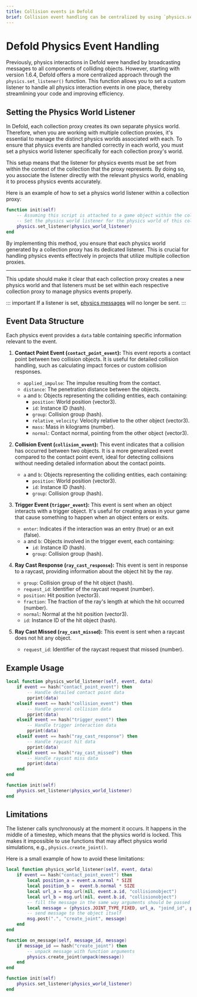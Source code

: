 ```yaml
---
title: Collision events in Defold
brief: Collision event handling can be centralized by using `physics.set_listener()` to direct all collision and interaction messages to a single specified function.
---
```


# Defold Physics Event Handling

Previously, physics interactions in Defold were handled by broadcasting messages to all components of colliding objects. However, starting with version 1.6.4, Defold offers a more centralized approach through the `physics.set_listener()` function. This function allows you to set a custom listener to handle all physics interaction events in one place, thereby streamlining your code and improving efficiency.

## Setting the Physics World Listener

In Defold, each collection proxy creates its own separate physics world. Therefore, when you are working with multiple collection proxies, it's essential to manage the distinct physics worlds associated with each. To ensure that physics events are handled correctly in each world, you must set a physics world listener specifically for each collection proxy's world.

This setup means that the listener for physics events must be set from within the context of the collection that the proxy represents. By doing so, you associate the listener directly with the relevant physics world, enabling it to process physics events accurately.

Here is an example of how to set a physics world listener within a collection proxy:

```lua
function init(self)
    -- Assuming this script is attached to a game object within the collection loaded by the proxy
    -- Set the physics world listener for the physics world of this collection proxy
    physics.set_listener(physics_world_listener)
end
```

By implementing this method, you ensure that each physics world generated by a collection proxy has its dedicated listener. This is crucial for handling physics events effectively in projects that utilize multiple collection proxies.

---

This update should make it clear that each collection proxy creates a new physics world and that listeners must be set within each respective collection proxy to manage physics events properly.

::: important
If a listener is set, [physics messages](/manuals/physics-messages) will no longer be sent.
:::

## Event Data Structure

Each physics event provides a `data` table containing specific information relevant to the event.

1. **Contact Point Event (`contact_point_event`):**
This event reports a contact point between two collision objects. It is useful for detailed collision handling, such as calculating impact forces or custom collision responses.

   - `applied_impulse`: The impulse resulting from the contact.
   - `distance`: The penetration distance between the objects.
   - `a` and `b`: Objects representing the colliding entities, each containing:
     - `position`: World position (vector3).
     - `id`: Instance ID (hash).
     - `group`: Collision group (hash).
     - `relative_velocity`: Velocity relative to the other object (vector3).
     - `mass`: Mass in kilograms (number).
     - `normal`: Contact normal, pointing from the other object (vector3).

2. **Collision Event (`collision_event`):**
This event indicates that a collision has occurred between two objects. It is a more generalized event compared to the contact point event, ideal for detecting collisions without needing detailed information about the contact points.

   - `a` and `b`: Objects representing the colliding entities, each containing:
     - `position`: World position (vector3).
     - `id`: Instance ID (hash).
     - `group`: Collision group (hash).

3. **Trigger Event (`trigger_event`):** 
This event is sent when an object interacts with a trigger object. It's useful for creating areas in your game that cause something to happen when an object enters or exits.

   - `enter`: Indicates if the interaction was an entry (true) or an exit (false).
   - `a` and `b`: Objects involved in the trigger event, each containing:
     - `id`: Instance ID (hash).
     - `group`: Collision group (hash).

4. **Ray Cast Response (`ray_cast_response`):**
This event is sent in response to a raycast, providing information about the object hit by the ray.

   - `group`: Collision group of the hit object (hash).
   - `request_id`: Identifier of the raycast request (number).
   - `position`: Hit position (vector3).
   - `fraction`: The fraction of the ray's length at which the hit occurred (number).
   - `normal`: Normal at the hit position (vector3).
   - `id`: Instance ID of the hit object (hash).

5. **Ray Cast Missed (`ray_cast_missed`):**
This event is sent when a raycast does not hit any object.

   - `request_id`: Identifier of the raycast request that missed (number).

## Example Usage

```lua
local function physics_world_listener(self, event, data)
    if event == hash("contact_point_event") then
        -- Handle detailed contact point data
        pprint(data)
    elseif event == hash("collision_event") then
        -- Handle general collision data
        pprint(data)
    elseif event == hash("trigger_event") then
        -- Handle trigger interaction data
        pprint(data)
    elseif event == hash("ray_cast_response") then
        -- Handle raycast hit data
        pprint(data)
    elseif event == hash("ray_cast_missed") then
        -- Handle raycast miss data
        pprint(data)
    end
end

function init(self)
    physics.set_listener(physics_world_listener)
end
```

## Limitations

The listener calls synchronously at the moment it occurs. It happens in the middle of a timestep, which means that the physics world is locked. This makes it impossible to use functions that may affect physics world simulations, e.g., `physics.create_joint()`.

Here is a small example of how to avoid these limitations:
```lua
local function physics_world_listener(self, event, data)
    if event == hash("contact_point_event") then
        local position_a = event.a.normal * SIZE
        local position_b =  event.b.normal * SIZE
        local url_a = msg.url(nil, event.a.id, "collisionobject")
        local url_b = msg.url(nil, event.b.id, "collisionobject")
        -- fill the message in the same way arguments should be passed to `physics.create_joint()`
        local message = {physics.JOINT_TYPE_FIXED, url_a, "joind_id", position_a, url_b, position_b, {max_length = SIZE}}
        -- send message to the object itself
        msg.post(".", "create_joint", message)
    end
end

function on_message(self, message_id, message)
    if message_id == hash("create_joint") then
        -- unpack message with function arguments
        physics.create_joint(unpack(message))
    end
end

function init(self)
    physics.set_listener(physics_world_listener)
end
```
